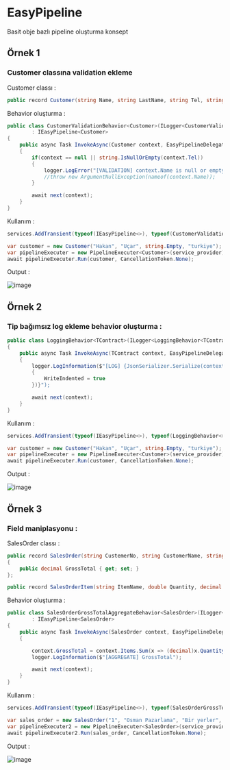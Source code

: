 # EasyPipeline
Basit obje bazlı pipeline oluşturma konsept

## Örnek 1

### Customer classına validation ekleme

Customer classı :

``` csharp
public record Customer(string Name, string LastName, string Tel, string Country);
```

Behavior oluşturma :

``` csharp
public class CustomerValidationBehavior<Customer>(ILogger<CustomerValidationBehavior<Customer>> logger)
        : IEasyPipeline<Customer> 
{
    public async Task InvokeAsync(Customer context, EasyPipelineDelegate<Customer> next, CancellationToken cancellationToken)
    {
        if(context == null || string.IsNullOrEmpty(context.Tel))
        {
            logger.LogError("[VALIDATION] context.Name is null or empty");
            //throw new ArgumentNullException(nameof(context.Name));
        }        

        await next(context);
    }
}
```

Kullanım : 

``` csharp
services.AddTransient(typeof(IEasyPipeline<>), typeof(CustomerValidationBehavior<>));

var customer = new Customer("Hakan", "Uçar", string.Empty, "turkiye");
var pipelineExecuter = new PipelineExecuter<Customer>(service_provider);
await pipelineExecuter.Run(customer, CancellationToken.None);
```

Output :

![image](https://github.com/user-attachments/assets/20526517-7117-4166-8ffc-f4a716e584d1)

## Örnek 2

### Tip bağımsız log ekleme behavior oluşturma :

``` csharp
public class LoggingBehavior<TContract>(ILogger<LoggingBehavior<TContract>> logger) : IEasyPipeline<TContract> where TContract : class
{
    public async Task InvokeAsync(TContract context, EasyPipelineDelegate<TContract> next, CancellationToken cancellationToken)
    {
        logger.LogInformation($"[LOG] {JsonSerializer.Serialize(context, new JsonSerializerOptions
        {
            WriteIndented = true
        })}");

        await next(context);
    }
}
```

Kullanım : 

``` csharp
services.AddTransient(typeof(IEasyPipeline<>), typeof(LoggingBehavior<>));

var customer = new Customer("Hakan", "Uçar", string.Empty, "turkiye");
var pipelineExecuter = new PipelineExecuter<Customer>(service_provider);
await pipelineExecuter.Run(customer, CancellationToken.None);
```

Output :

![image](https://github.com/user-attachments/assets/d5f212e7-88af-480b-8a85-253993f63ba0)


## Örnek 3

### Field maniplasyonu :

SalesOrder classı :

``` csharp
public record SalesOrder(string CustemerNo, string CustomerName, string Address, List<SalesOrderItem> Items)
{
    public decimal GrossTotal { get; set; }
};

public record SalesOrderItem(string ItemName, double Quantity, decimal UnitPrice);
```

Behavior oluşturma :

``` csharp
public class SalesOrderGrossTotalAggregateBehavior<SalesOrder>(ILogger<SalesOrderGrossTotalAggregateBehavior<SalesOrder>> logger)
        : IEasyPipeline<SalesOrder> 
{
    public async Task InvokeAsync(SalesOrder context, EasyPipelineDelegate<SalesOrder> next, CancellationToken cancellationToken)
    {

        context.GrossTotal = context.Items.Sum(x => (decimal)x.Quantity * x.UnitPrice);
        logger.LogInformation($"[AGGREGATE] GrossTotal");

        await next(context);
    }
}
```

Kullanım : 

``` csharp
services.AddTransient(typeof(IEasyPipeline<>), typeof(SalesOrderGrossTotalAggregateBehavior<>));

var sales_order = new SalesOrder("1", "Osman Pazarlama", "Bir yerler", new() { new("Bilgisayar", 3, 1500), new("Klavye", 2, 350) });
var pipelineExecuter2 = new PipelineExecuter<SalesOrder>(service_provider);
await pipelineExecuter2.Run(sales_order, CancellationToken.None);
```

Output :

![image](https://github.com/user-attachments/assets/7b0eaa2e-58d0-4064-b140-b0637a9604a9)




